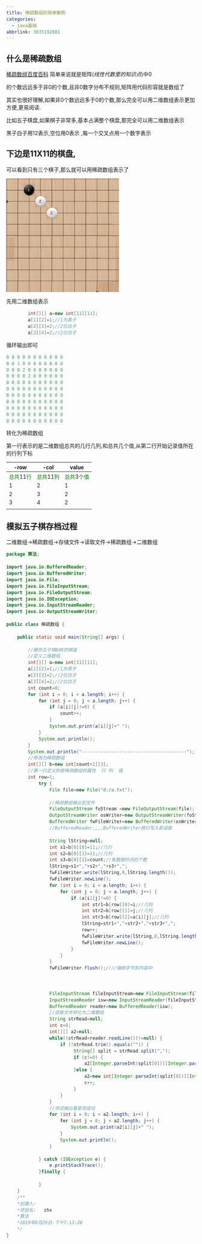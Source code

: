 ```yaml
---
title: 稀疏数组的简单案例
categories:
  - java基础
abbrlink: 3033192881
---
```



## 什么是稀疏数组 

[稀疏数组百度百科](https://baike.baidu.com/item/%E7%A8%80%E7%96%8F%E7%9F%A9%E9%98%B5/3249303?fr=aladdin) 简单来说就是矩阵(<i color="green">线性代数里的知识点</i>)中0

的个数远远多于非0的个数,且非0数字分布不规则,矩阵用代码形容就是数组了

其实也很好理解,如果非0个数远远多于0的个数,那么完全可以用二维数组表示更加方便,更易阅读.
<!--more-->

比如五子棋盘,如果棋子非常多,基本占满整个棋盘,那完全可以用二维数组表示

黑子白子用12表示,空位用0表示 ,每一个交叉点用一个数字表示

## 下边是11X11的棋盘,

可以看到只有三个棋子,那么就可以用稀疏数组表示了

<img src="稀疏数组的简单案例\五子棋.png" width="300" alt="五子棋" align=center>

先用二维数组表示

```java
		int[][] a=new int[11][11];
		a[1][2]=1;//1为黑子
		a[2][3]=2;//2位白子
		a[3][4]=2;//2位白子
```

循环输出即可

```java
0 0 0 0 0 0 0 0 0 0 0 
0 0 1 0 0 0 0 0 0 0 0 
0 0 0 2 0 0 0 0 0 0 0 
0 0 0 0 2 0 0 0 0 0 0 
0 0 0 0 0 0 0 0 0 0 0 
0 0 0 0 0 0 0 0 0 0 0 
0 0 0 0 0 0 0 0 0 0 0 
0 0 0 0 0 0 0 0 0 0 0 
0 0 0 0 0 0 0 0 0 0 0 
0 0 0 0 0 0 0 0 0 0 0 
0 0 0 0 0 0 0 0 0 0 0 
```

转化为稀疏数组

第一行表示的是二维数组总共的几行几列,和总共几个值,从第二行开始记录值所在的行列下标

| -row                                                         | -col                                                         | value                                                        |
| ------------------------------------------------------------ | ------------------------------------------------------------ | ------------------------------------------------------------ |
| <font color="green">总共</font>11<font color="green">行</font> | <font color="green">总共</font>11<font color="green">列</font> | <font color="green">总共</font>3<font color="green">个值</font> |
| 1                                                            | 2                                                            | 1                                                            |
| 2                                                            | 3                                                            | 2                                                            |
| 3                                                            | 4                                                            | 2                                                            |
|                                                              |                                                              |                                                              |

## 模拟五子棋存档过程



二维数组->稀疏数组->存储文件->读取文件->稀疏数组->二维数组

```java
package 算法;

import java.io.BufferedReader;
import java.io.BufferedWriter;
import java.io.File;
import java.io.FileInputStream;
import java.io.FileOutputStream;
import java.io.IOException;
import java.io.InputStreamReader;
import java.io.OutputStreamWriter;

public class 稀疏数组 {
	
	public static void main(String[] args) {
		
		//模仿五子棋8X8的棋盘
		//定义二维数组
		int[][] a=new int[11][11];
		a[1][2]=1;//1为黑子
		a[2][3]=2;//2位白子
		a[3][4]=2;//2位白子
		int count=0;
		for (int i = 0; i < a.length; i++) {
			for (int j = 0; j < a.length; j++) {
				if (a[i][j]!=0) {
					count++;
				}
				System.out.print(a[i][j]+" ");
			}
			System.out.println();
		}
		System.out.println("---------------------------------------");
		//修改为稀疏数组
		int[][] b=new int[count+1][3];
		//第一行定义的是稀疏数组的属性  行 列  值 
		int row=1;
			try {
				File file=new File("d:/a.txt");
				
				//稀疏数组输出到文件
				FileOutputStream foStream =new FileOutputStream(file);
				OutputStreamWriter osWriter=new OutputStreamWriter(foStream, "utf-8");
				BufferedWriter fwFileWriter=new BufferedWriter(osWriter);
				//BufferedReader,,,,BufferedWriter按行写入和读取
				
				String lString=null;
				int s1=b[0][0]=11;//几行
				int s2=b[0][1]=11;//几列
				int s3=b[0][2]=count;//有数据的点的个数
				lString=s1+","+s2+","+s3+",";
				fwFileWriter.write(lString,0,lString.length());
				fwFileWriter.newLine();
				for (int i = 0; i < a.length; i++) {
					for (int j = 0; j < a.length; j++) {
						if (a[i][j]!=0) {
							int str1=b[row][0]=i;//几列
							int str2=b[row][1]=j;//几列
							int str3=b[row][2]=a[i][j];//几列
							lString=str1+","+str2+","+str3+",";
							row++;
							fwFileWriter.write(lString,0,lString.length());
							fwFileWriter.newLine();
						}
					}
				}
				fwFileWriter.flush();////强刷字节到内容中
				
				
				
				FileInputStream fileInputStream=new FileInputStream(file);
				InputStreamReader isw=new InputStreamReader(fileInputStream,"utf-8");
				BufferedReader reader=new BufferedReader(isw);
				//读取文件转化为二维数组
				String strRead=null;
				int c=0;
				int[][] a2=null;
				while((strRead=reader.readLine())!=null) {
					if (!strRead.trim().equals("")) {
						 String[] split = strRead.split(",");
						 if (c!=0) {
							 a2[Integer.parseInt(split[0])][Integer.parseInt(split[1])]=Integer.parseInt(split[2]);
						 }else {
							 a2=new int[Integer.parseInt(split[0])][Integer.parseInt(split[1])];
							 c++;
						 }
					}
				}
				//测试输出看是否成功
				for (int i = 0; i < a2.length; i++) {
					for (int j = 0; j < a2.length; j++) {
						System.out.print(a2[i][j]+" ");
					}
					System.out.println();
				}
				
			} catch (IOException e) {
				e.printStackTrace();
			}finally {
				
			}	
	}
	/**
	*创建人:
	*项目名:	zhx
	*算法
	*2019年8月29日-下午7:13:28
	*/
}

```



